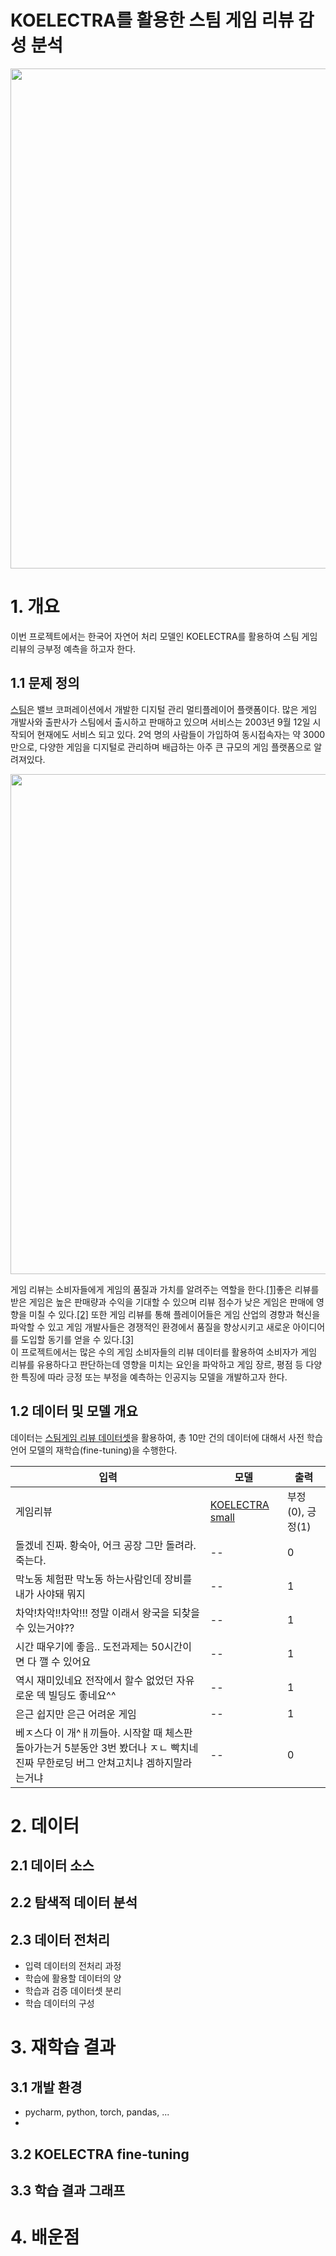 
# KOELECTRA를 활용한 스팀 게임 리뷰 감성 분석

<div> <img src = "https://github.com/yeon0306/steam_game/assets/112537146/9515bfdc-4a13-443a-95bb-880740466568" width="800"></div>


# 1. 개요
이번 프로젝트에서는 한국어 자연어 처리 모델인 KOELECTRA를 활용하여 스팀 게임 리뷰의 긍부정 예측을 하고자 한다.

## 1.1 문제 정의
[스팀](https://store.steampowered.com/)은 밸브 코퍼레이션에서 개발한 디지털 관리 멀티플레이어 플랫폼이다. 많은 게임 개발사와 출판사가 스팀에서 출시하고 판매하고 있으며 서비스는 2003년 9월 12일 시작되어 현재에도 서비스 되고 있다. 2억 명의 사람들이 가입하여 동시접속자는 약 3000만으로, 다양한 게임을 디지털로 관리하며 배급하는 아주 큰 규모의 게임 플랫폼으로 알려져있다. </br>
<div> <img src = "https://github.com/yeon0306/steam_game/assets/112537146/18cd9783-93d4-400e-9e41-b45f7a6f0823" width="800"></div>

게임 리뷰는 소비자들에게 게임의 품질과 가치를 알려주는 역할을 한다.[[1]](https://www.kci.go.kr/kciportal/ci/sereArticleSearch/ciSereArtiView.kci?sereArticleSearchBean.artiId=ART002231755)좋은 리뷰를 받은 게임은 높은 판매량과 수익을 기대할 수 있으며 리뷰 점수가 낮은 게임은 판매에 영향을 미칠 수 있다.[[2]](http://www.kodia.or.kr/upload/4/e69e99ca180c709fa8f29b190a140030.pdf) 또한 게임 리뷰를 통해 플레이어들은 게임 산업의 경향과 혁신을 파악할 수 있고 게임 개발사들은 경쟁적인 환경에서 품질을 향상시키고 새로운 아이디어를 도입할 동기를 얻을 수 있다.[[3]](https://s-space.snu.ac.kr/handle/10371/166332) </br>
이 프로젝트에서는 많은 수의 게임 소비자들의 리뷰 데이터를 활용하여 소비자가 게임 리뷰를 유용하다고 판단하는데 영향을 미치는 요인을 파악하고 게임 장르, 평점 등 다양한 특징에 따라 긍정 또는 부정을 예측하는 인공지능 모델을 개발하고자 한다.
## 1.2 데이터 및 모델 개요
데이터는 [스팀게임 리뷰 데이터셋](https://github.com/bab2min/corpus/tree/master/sentiment)을 활용하여, 총 10만 건의 데이터에 대해서 사전 학습 언어 모델의 재학습(fine-tuning)을 수행한다.

| 입력 |모델|출력|
|----------|---|---|
| 게임리뷰 |[KOELECTRA small](https://github.com/monologg/KoELECTRA)|부정(0), 긍정(1)|
|돌겠네 진짜. 황숙아, 어크 공장 그만 돌려라. 죽는다.|--|0|
|막노동 체험판 막노동 하는사람인데 장비를 내가 사야돼 뭐지|--|1|
|차악!차악!!차악!!! 정말 이래서 왕국을 되찾을 수 있는거야??|--|1|
|시간 때우기에 좋음.. 도전과제는 50시간이면 다 깰 수 있어요|--|1|
|역시 재미있네요 전작에서 할수 없었던 자유로운 덱 빌딩도 좋네요^^	|--|1|
|  은근 쉽지만 은근 어려운 게임|--|1|
| 베ㅈ스다 이 개^ㅐ끼들아. 시작할 때 체스판 돌아가는거 5분동안 3번 봤더나 ㅈㄴ 빡치네 진짜 무한로딩 버그 안쳐고치냐 겜하지말라는거냐|--|0|


# 2. 데이터
## 2.1 데이터 소스

## 2.2 탐색적 데이터 분석

## 2.3 데이터 전처리
- 입력 데이터의 전처리 과정
- 학습에 활용할 데이터의 양
- 학습과 검증 데이터셋 분리
- 학습 데이터의 구성

# 3. 재학습 결과
## 3.1 개발 환경
- pycharm, python, torch, pandas, ...
-
## 3.2 KOELECTRA fine-tuning
## 3.3 학습 결과 그래프

# 4. 배운점
